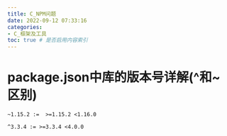 ```yaml
---
title: C_NPM问题
date: 2022-09-12 07:33:16
categories:
- C_框架及工具
toc: true # 是否启用内容索引
---
```


# package.json中库的版本号详解(^和~区别)

```
~1.15.2 :=  >=1.15.2 <1.16.0     

^3.3.4 := >=3.3.4 <4.0.0
```

